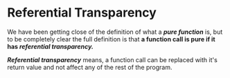 # Referential Transparency

We have been getting close of the definition of what a ***pure function*** is, but to be completely clear the full definition is that **a function call is pure if it has *referential transparency.***

***Referential transparency*** means, a function call can be replaced with it's return value and not affect any of the rest of the program.